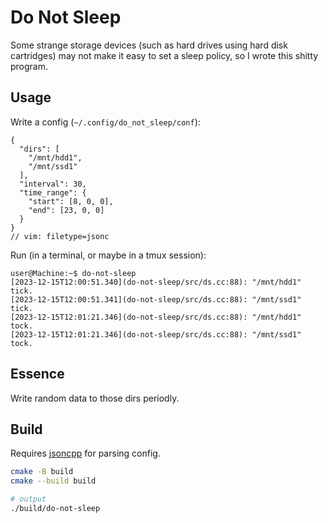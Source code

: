 # Do Not Sleep

Some strange storage devices (such as hard drives using hard disk cartridges) may not make it easy to set a sleep policy, so I wrote this shitty program.

## Usage

Write a config (`~/.config/do_not_sleep/conf`):

```jsonc
{
  "dirs": [
    "/mnt/hdd1",
    "/mnt/ssd1"
  ],
  "interval": 30,
  "time_range": {
    "start": [8, 0, 0],
    "end": [23, 0, 0]
  }
}
// vim: filetype=jsonc
```

Run (in a terminal, or maybe in a tmux session):

```shell
user@Machine:~$ do-not-sleep
[2023-12-15T12:00:51.340](do-not-sleep/src/ds.cc:88): "/mnt/hdd1" tick.
[2023-12-15T12:00:51.341](do-not-sleep/src/ds.cc:88): "/mnt/ssd1" tick.
[2023-12-15T12:01:21.346](do-not-sleep/src/ds.cc:88): "/mnt/hdd1" tock.
[2023-12-15T12:01:21.346](do-not-sleep/src/ds.cc:88): "/mnt/ssd1" tock.
```

## Essence

Write random data to those dirs periodly.

## Build

Requires [jsoncpp](https://github.com/open-source-parsers/jsoncpp) for parsing config.

```sh
cmake -B build
cmake --build build

# output
./build/do-not-sleep
```
